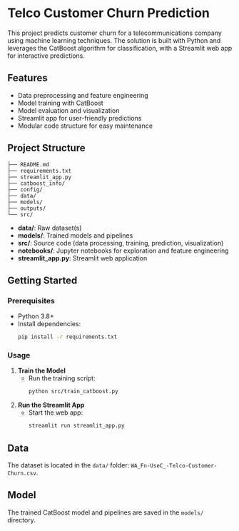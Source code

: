 # Telco Customer Churn Prediction

This project predicts customer churn for a telecommunications company using machine learning techniques. The solution is built with Python and leverages the CatBoost algorithm for classification, with a Streamlit web app for interactive predictions.

## Features
- Data preprocessing and feature engineering
- Model training with CatBoost
- Model evaluation and visualization
- Streamlit app for user-friendly predictions
- Modular code structure for easy maintenance

## Project Structure
```
├── README.md
├── requirements.txt
├── streamlit_app.py
├── catboost_info/
├── config/
├── data/
├── models/
├── outputs/
└── src/
```
- **data/**: Raw dataset(s)
- **models/**: Trained models and pipelines
- **src/**: Source code (data processing, training, prediction, visualization)
- **notebooks/**: Jupyter notebooks for exploration and feature engineering
- **streamlit_app.py**: Streamlit web application

## Getting Started

### Prerequisites
- Python 3.8+
- Install dependencies:
  ```bash
  pip install -r requirements.txt
  ```

### Usage
1. **Train the Model**
   - Run the training script:
     ```bash
     python src/train_catboost.py
     ```
2. **Run the Streamlit App**
   - Start the web app:
     ```bash
     streamlit run streamlit_app.py
     ```

## Data
The dataset is located in the `data/` folder: `WA_Fn-UseC_-Telco-Customer-Churn.csv`.

## Model
The trained CatBoost model and pipelines are saved in the `models/` directory.


